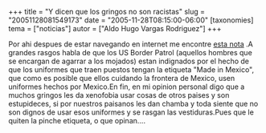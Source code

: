 +++
title = "Y dicen que los gringos no son racistas"
slug = "20051128081549173"
date = "2005-11-28T08:15:00-06:00"
[taxonomies]
tema = ["noticias"]
autor = ["Aldo Hugo Vargas Rodriguez"]
+++

Por ahi despues de estar navegando en internet me encontre [esta
nota](http://abcnews.go.com/US/wireStory?id=1349625) .A grandes rasgos
habla de que los US Border Patrol (aquellos hombres que se encargan de
agarrar a los mojados) estan indignados por el hecho de que los
uniformes que traen puestos tengan la etiqueta "Made in Mexico", que
como es posible que ellos cuidando la frontera de Mexico, usen uniformes
hechos por Mexico.En fin, en mi opinion personal digo que a muchos
gringos les da xenofobia usar cosas de otros paises y son estupideces,
si por nuestros paisanos les dan chamba y toda siente que no son dignos
de usar esos uniformes y se rasgan las vestiduras.Pues que le quiten la
pinche etiqueta, o que opinan....

